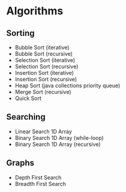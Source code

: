 # Algorithms

## Sorting

* Bubble Sort (iterative)
* Bubble Sort (recursive)
* Selection Sort (iterative)
* Selection Sort (recursive)
* Insertion Sort (iterative)
* Insertion Sort (recursive)
* Heap Sort (java collections priority queue)
* Merge Sort (recursive)
* Quick Sort

## Searching

* Linear Search 1D Array
* Binary Search 1D Array (while-loop)
* Binary Search 1D Array (recursive)

## Graphs

* Depth First Search
* Breadth First Search
